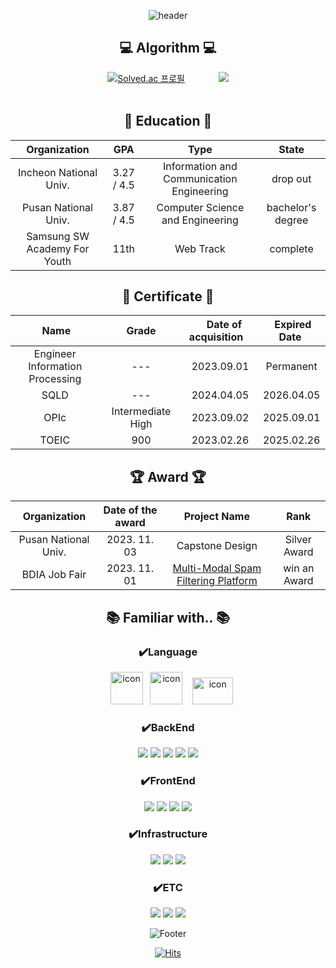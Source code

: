 <!--
**newbieman123/newbieman123** is a ✨ _special_ ✨ repository because its `README.md` (this file) appears on your GitHub profile.
Here are some ideas to get you started:
- 🔭 I’m currently working on ...
- 🌱 I’m currently learning ...
- 👯 I’m looking to collaborate on ...
- 🤔 I’m looking for help with ...
- 💬 Ask me about ...
- 📫 How to reach me: ...
- 😄 Pronouns: ...
- ⚡ Fun fact: ...
-->

<div align="center">
 

![header](https://capsule-render.vercel.app/api?type=waving&color=75BDE0&height=200&section=header&text=Kangwoo's%20GitHub&fontSize=70&fontColor=FFFFFF)

## 💻 Algorithm 💻

[![Solved.ac
프로필](http://mazassumnida.wtf/api/v2/generate_badge?boj=dbdbais)](https://solved.ac/dbdbais)     
<img src="http://mazandi.herokuapp.com/api?handle=dbdbais&theme=cold"/>  
<br>

## 📖 Education 📖
|Organization|GPA|Type|State|
|:---:|:---:|:---:|:---:|
|Incheon National Univ.|3.27 / 4.5 |Information and Communication Engineering|drop out|
|Pusan National Univ.|3.87 / 4.5 |Computer Science and Engineering|bachelor's degree|
|Samsung SW Academy For Youth| 11th |Web Track|complete|

## 📄 Certificate 📄
|&nbsp;&nbsp;&nbsp;&nbsp;&nbsp;&nbsp;&nbsp;&nbsp;&nbsp;Name&nbsp;&nbsp;&nbsp;&nbsp;&nbsp;&nbsp;&nbsp;&nbsp;|&nbsp;&nbsp;&nbsp;&nbsp;&nbsp;&nbsp;&nbsp;&nbsp;Grade&nbsp;&nbsp;&nbsp;&nbsp;&nbsp;&nbsp;&nbsp;&nbsp;|&nbsp;&nbsp;&nbsp;Date of acquisition&nbsp;&nbsp;&nbsp;|&nbsp;Expired Date&nbsp;|
|:---:|:---:|:---:|:---:|
|Engineer Information Processing|---|2023.09.01|Permanent|
|SQLD|---|2024.04.05|2026.04.05|
|OPIc|Intermediate High|2023.09.02|2025.09.01|
|TOEIC|900|2023.02.26|2025.02.26|


## 🏆 Award 🏆
|Organization|Date of the award|Project Name|Rank|
|:---:|:---:|:---:|:---:|
|Pusan National Univ.|2023. 11. 03|Capstone Design|Silver Award|
|BDIA Job Fair|2023. 11. 01|[Multi-Modal Spam Filtering Platform](https://github.com/dbdbais/Graduation-Project)|win an Award|


<!--
|Organization|Date||
|:---:|:---:|:---:|
|Incheon National Univ.|2016. 02 ~ 2018. 12|Information and Communication engineering|
|Pusan National Univ.|2020. 02 ~ 2024. 02|Computer Science and Engineering|
-->
## 📚 Familiar with.. 📚
### ✔️Language
 &nbsp;&nbsp; <img src="https://techstack-generator.vercel.app/python-icon.svg" alt="icon" width="52" height="52" /> &nbsp;&nbsp;<img src="https://techstack-generator.vercel.app/java-icon.svg" alt="icon" width="52" height="52" /> &nbsp;&nbsp; <img src="https://techstack-generator.vercel.app/cpp-icon.svg" alt="icon" width="65" height="43" />

<!-- ![C++](https://img.shields.io/badge/c++-%2300599C.svg?style=for-the-badge&logo=c%2B%2B&logoColor=white) ![Python](https://img.shields.io/badge/python-3670A0?style=for-the-badge&logo=python&logoColor=ffdd54) ![Java](https://img.shields.io/badge/java-%23ED8B00.svg?style=for-the-badge&logo=openjdk&logoColor=white)
-->

 ### ✔️BackEnd
<div align=center> 
  <img src="https://img.shields.io/badge/spring-6DB33F?style=for-the-badge&logo=spring&logoColor=white">
  <img src="https://img.shields.io/badge/springboot-6DB33F?style=for-the-badge&logo=springboot&logoColor=white">
      <img src="https://img.shields.io/badge/Security-6DB33F?style=for-the-badge&logo=springsecurity&logoColor=white">
        <img src="https://img.shields.io/badge/Batch-6DB33F?style=for-the-badge&logo=&logoColor=white">

   <img src="https://img.shields.io/badge/Jsp-e76f00?style=for-the-badge&logo=Jsp&logoColor=white"> 
</div>

### ✔️FrontEnd

<div align=center>
 <img src="https://img.shields.io/badge/vue.js-4FC08D?style=for-the-badge&logo=vue.js&logoColor=white"> <img src="https://img.shields.io/badge/html5-E34F26?style=for-the-badge&logo=html5&logoColor=white">   <img src="https://img.shields.io/badge/css-1572B6?style=for-the-badge&logo=css3&logoColor=white">   <img src="https://img.shields.io/badge/javascript-F7DF1E?style=for-the-badge&logo=javascript&logoColor=black"> 
</div>

### ✔️Infrastructure

<div align=center>
  <img src="https://img.shields.io/badge/docker-2496ED?style=for-the-badge&logo=docker&logoColor=white">
  <img src="https://img.shields.io/badge/aws-FF9900?style=for-the-badge&logo=amazon&logoColor=white">
  <img src="https://img.shields.io/badge/jenkins-D24939?style=for-the-badge&logo=jenkins&logoColor=white">
</div>

  ### ✔️ETC
  <div align=center>
     <img src="https://img.shields.io/badge/mysql-4479A1?style=for-the-badge&logo=mysql&logoColor=white">
              <img src="https://img.shields.io/badge/Redis-FF4438?style=for-the-badge&logo=redis&logoColor=white">
            <img src="https://img.shields.io/badge/Kafka-231F20?style=for-the-badge&logo=apachekafka&logoColor=white">
</div>


 ![Footer](https://capsule-render.vercel.app/api?type=waving&color=75BDE0&height=200&section=footer)
 
 [![Hits](https://hits.seeyoufarm.com/api/count/incr/badge.svg?url=https%3A%2F%2Fgithub.com%2Fdbdbais&count_bg=%2379C83D&title_bg=%23555555&icon=&icon_color=%23E7E7E7&title=hits&edge_flat=false)](https://hits.seeyoufarm.com)
 </div>
